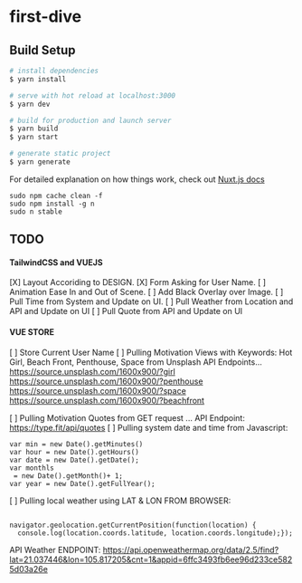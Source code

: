 # first-dive

## Build Setup

```bash
# install dependencies
$ yarn install

# serve with hot reload at localhost:3000
$ yarn dev

# build for production and launch server
$ yarn build
$ yarn start

# generate static project
$ yarn generate
```

For detailed explanation on how things work, check out [Nuxt.js docs](https://nuxtjs.org)

```
sudo npm cache clean -f
sudo npm install -g n
sudo n stable
```

## TODO
#### TailwindCSS and VUEJS
[X] Layout Accoriding to DESIGN.
[X] Form Asking for User Name.
[ ] Animation Ease In and Out of Scene.
[ ] Add Black Overlay over Image.
[ ] Pull Time from System and Update on UI.
[ ] Pull Weather from Location and API and Update on UI
[ ] Pull Quote from API and Update on UI

#### VUE STORE 
[ ] Store Current User Name 
[ ] Pulling Motivation Views with Keywords: Hot Girl, Beach Front, Penthouse, Space from Unsplash
API Endpoints...
https://source.unsplash.com/1600x900/?girl
https://source.unsplash.com/1600x900/?penthouse
https://source.unsplash.com/1600x900/?space
https://source.unsplash.com/1600x900/?beachfront

[ ] Pulling Motivation Quotes from GET request ...  API Endpoint: https://type.fit/api/quotes
[ ] Pulling system date and time from Javascript: 
``` 
var min = new Date().getMinutes()
var hour = new Date().getHours()
var date = new Date().getDate();
var monthls
 = new Date().getMonth()+ 1;
var year = new Date().getFullYear();
```

[ ] Pulling local weather using LAT & LON FROM BROWSER: 
```

navigator.geolocation.getCurrentPosition(function(location) {
  console.log(location.coords.latitude, location.coords.longitude);});
```

API Weather ENDPOINT: 
https://api.openweathermap.org/data/2.5/find?lat=21.037446&lon=105.817205&cnt=1&appid=6ffc3493fb6ee96d233ce5825d03a26e
